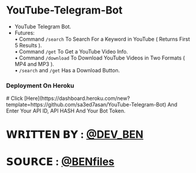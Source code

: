 # YouTube-Telegram-Bot

- YouTube Telegram Bot.
- Futures:
    <br>• Command <code>/search</code> To Search For a Keyword in YouTube ( Returns First 5 Results ).
    <br>• Command <code>/get</code> To Get a YouTube Video Info.
    <br>• Command <code>/download</code> To Download YouTube Videos in Two Formats ( MP4 and MP3 ).
    <br>• <code>/search</code> and <code>/get</code> Has a Download Button.

<h3>Deployment On Heroku</h3>
# Click [Here](https://dashboard.heroku.com/new?template=https://github.com/sa3ed7asan/YouTube-Telegram-Bot) And Enter Your API ID, API HASH And Your Bot Token.

# 𝗪𝗥𝗜𝗧𝗧𝗘𝗡 𝗕𝗬 : [@DEV_BEN](https://t.me/DEV_BEN)
# 𝗦𝗢𝗨𝗥𝗖𝗘 : [@BENfiles](https://t.me/BENfiles)
